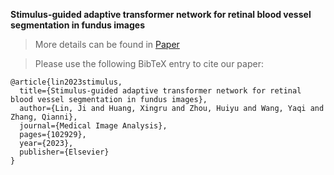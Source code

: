 **Stimulus-guided adaptive transformer network for retinal blood vessel segmentation in fundus images**
> More details can be found in [Paper](https://doi.org/10.1016/j.media.2023.102929)

> Please use the following BibTeX entry to cite our paper:

```
@article{lin2023stimulus,
  title={Stimulus-guided adaptive transformer network for retinal blood vessel segmentation in fundus images},
  author={Lin, Ji and Huang, Xingru and Zhou, Huiyu and Wang, Yaqi and Zhang, Qianni},
  journal={Medical Image Analysis},
  pages={102929},
  year={2023},
  publisher={Elsevier}
}
```
